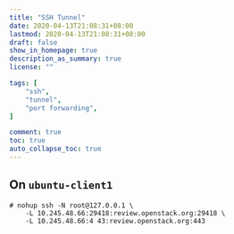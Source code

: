 ```yaml
---
title: "SSH Tunnel"
date: 2020-04-13T21:08:31+08:00
lastmod: 2020-04-13T21:08:31+08:00
draft: false
show_in_homepage: true
description_as_summary: true
license: ""

tags: [
    "ssh",
    "tunnel",
    "port forwarding",
]

comment: true
toc: true
auto_collapse_toc: true
---
```


## On `ubuntu-client1`

```console
# nohup ssh -N root@127.0.0.1 \
    -L 10.245.48.66:29418:review.openstack.org:29418 \
    -L 10.245.48.66:4 43:review.openstack.org:443
```
